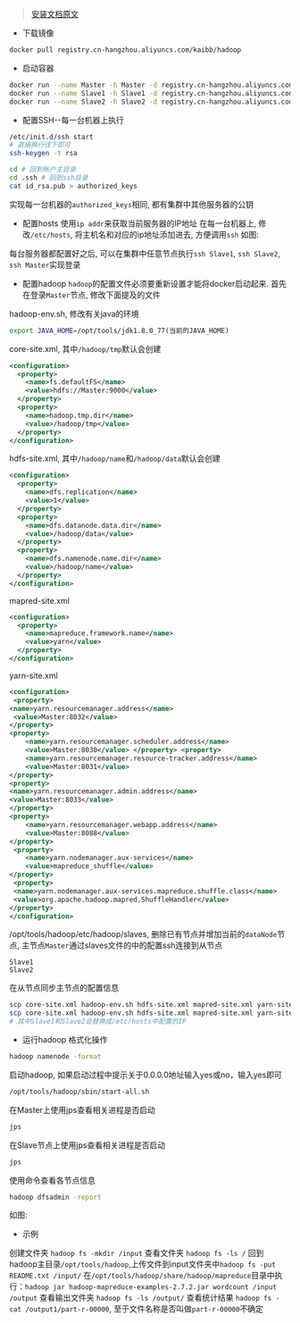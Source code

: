 > [安装文档原文](https://blog.csdn.net/qq_33530388/article/details/72811705)
- 下载镜像
```sh
docker pull registry.cn-hangzhou.aliyuncs.com/kaibb/hadoop
```
- 启动容器
```sh
docker run --name Master -h Master -d registry.cn-hangzhou.aliyuncs.com/kaibb/hadoop
docker run --name Slave1 -h Slave1 -d registry.cn-hangzhou.aliyuncs.com/kaibb/hadoop
docker run --name Slave2 -h Slave2 -d registry.cn-hangzhou.aliyuncs.com/kaibb/hadoop
```
- 配置SSH--每一台机器上执行
```sh
/etc/init.d/ssh start
# 直接换行往下即可
ssh-keygen -t rsa

cd # 回到帐户主目录
cd .ssh # 回到ssh目录
cat id_rsa.pub > authorized_keys
```
实现每一台机器的`authorized_keys`相同, 都有集群中其他服务器的公钥

- 配置hosts
使用`ip addr`来获取当前服务器的IP地址
在每一台机器上, 修改`/etc/hosts`, 将主机名和对应的ip地址添加进去, 方便调用`ssh`
如图:

每台服务器都配置好之后, 可以在集群中任意节点执行`ssh Slave1`, `ssh Slave2`, `ssh Master`实现登录

- 配置hadoop
`hadoop`的配置文件必须要重新设置才能将docker启动起来.
首先在登录`Master`节点, 修改下面提及的文件

hadoop-env.sh, 修改有关java的环境
```sh
export JAVA_HOME=/opt/tools/jdk1.8.0_77(当前的JAVA_HOME)
```

core-site.xml, 其中`/hadoop/tmp`默认会创建
```xml
<configuration>
  <property>
    <name>fs.defaultFS</name>
    <value>hdfs://Master:9000</value>
  </property>
  <property>
    <name>hadoop.tmp.dir</name>
    <value>/hadoop/tmp</value>
  </property>
</configuration>
```

hdfs-site.xml, 其中`/hadoop/name`和`/hadoop/data`默认会创建
```xml
<configuration>
  <property>
    <name>dfs.replication</name>
    <value>1</value>
  </property>
  <property>
    <name>dfs.datanode.data.dir</name>
    <value>/hadoop/data</value>
  </property>
  <property>
    <name>dfs.namenode.name.dir</name>
    <value>/hadoop/name</value>
  </property>
</configuration>
```

mapred-site.xml
```xml
<configuration>
  <property>
    <name>mapreduce.framework.name</name>
    <value>yarn</value>
  </property>
</configuration>
```

yarn-site.xml
```xml
<configuration>
 <property>
<name>yarn.resourcemanager.address</name>
 <value>Master:8032</value>
</property>
<property>
    <name>yarn.resourcemanager.scheduler.address</name>
    <value>Master:8030</value> </property> <property>
    <name>yarn.resourcemanager.resource-tracker.address</name>
    <value>Master:8031</value>
</property>
<property>
<name>yarn.resourcemanager.admin.address</name>
<value>Master:8033</value>
</property>
<property>
    <name>yarn.resourcemanager.webapp.address</name>
    <value>Master:8088</value>
</property>
 <property>
    <name>yarn.nodemanager.aux-services</name>
    <value>mapreduce_shuffle</value>
</property>
 <property>
 <name>yarn.nodemanager.aux-services.mapreduce.shuffle.class</name>
 <value>org.apache.hadoop.mapred.ShuffleHandler</value>
</property>
</configuration>
```
/opt/tools/hadoop/etc/hadoop/slaves, 删除已有节点并增加当前的`dataNode`节点, 主节点`Master`通过slaves文件的中的配置ssh连接到从节点
```
Slave1
Slave2
```
在从节点同步主节点的配置信息
```sh
scp core-site.xml hadoop-env.sh hdfs-site.xml mapred-site.xml yarn-site.xml slaves Slave1:/opt/tools/hadoop/etc/hadoop/
scp core-site.xml hadoop-env.sh hdfs-site.xml mapred-site.xml yarn-site.xml slaves  Slave2:/opt/tools/hadoop/etc/hadoop/
# 其中Slave1和Slave2会替换成/etc/hosts中配置的IP
```

- 运行hadoop
格式化操作
```sh
hadoop namenode -format
```
启动hadoop, 如果启动过程中提示关于0.0.0.0地址输入yes或no，输入yes即可
```sh
/opt/tools/hadoop/sbin/start-all.sh
```
在Master上使用jps查看相关进程是否启动
```sh
jps
```
在Slave节点上使用jps查看相关进程是否启动
```sh
jps
```
使用命令查看各节点信息
```sh
hadoop dfsadmin -report
```
如图:

- 示例

创建文件夹 `hadoop fs -mkdir /input`
查看文件夹 `hadoop fs -ls /`
回到hadoop主目录`/opt/tools/hadoop`,上传文件到input文件夹中`hadoop fs -put README.txt /input/`
在`/opt/tools/hadoop/share/hadoop/mapreduce`目录中执行：`hadoop jar hadoop-mapreduce-examples-2.7.2.jar wordcount /input /output`
查看输出文件夹 `hadoop fs -ls /output/`
查看统计结果 `hadoop fs -cat /output1/part-r-00000`, 至于文件名称是否叫做`part-r-00000`不确定
